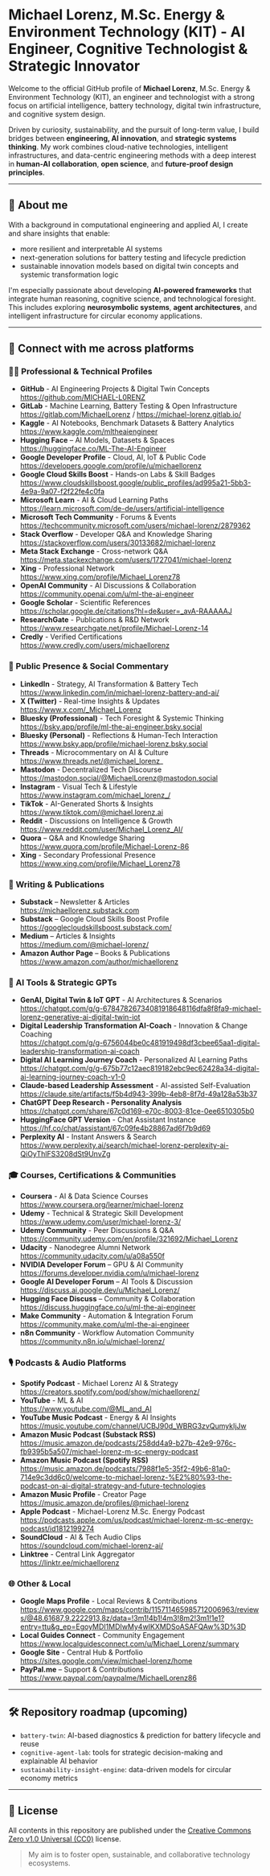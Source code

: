 # Michael Lorenz, M.Sc. Energy & Environment Technology (KIT) - AI Engineer, Cognitive Technologist & Strategic Innovator

Welcome to the official GitHub profile of **Michael Lorenz**, M.Sc. Energy & Environment Technology (KIT), an engineer and technologist with a strong focus on artificial intelligence, battery technology, digital twin infrastructure, and cognitive system design.

Driven by curiosity, sustainability, and the pursuit of long-term value, I build bridges between **engineering, AI innovation**, and **strategic systems thinking**. My work combines cloud-native technologies, intelligent infrastructures, and data-centric engineering methods with a deep interest in **human-AI collaboration**, **open science**, and **future-proof design principles**.

---

## 🧠 About me

With a background in computational engineering and applied AI, I create and share insights that enable:

- more resilient and interpretable AI systems
- next-generation solutions for battery testing and lifecycle prediction
- sustainable innovation models based on digital twin concepts and systemic transformation logic

I'm especially passionate about developing **AI-powered frameworks** that integrate human reasoning, cognitive science, and technological foresight. This includes exploring **neurosymbolic systems**, **agent architectures**, and intelligent infrastructure for circular economy applications.

---

## 🔗 Connect with me across platforms

### 🧑‍💻 Professional & Technical Profiles

- **GitHub** - AI Engineering Projects & Digital Twin Concepts  
  https://github.com/MICHAEL-L0RENZ
- **GitLab** - Machine Learning, Battery Testing & Open Infrastructure  
  https://gitlab.com/MichaelLorenz / https://michael-lorenz.gitlab.io/
- **Kaggle** - AI Notebooks, Benchmark Datasets & Battery Analytics  
  https://www.kaggle.com/mltheaiengineer
- **Hugging Face** – AI Models, Datasets & Spaces  
  https://huggingface.co/ML-The-AI-Engineer
- **Google Developer Profile** - Cloud, AI, IoT & Public Code  
  https://developers.google.com/profile/u/michaellorenz
- **Google Cloud Skills Boost** - Hands-on Labs & Skill Badges  
  https://www.cloudskillsboost.google/public_profiles/ad995a21-5bb3-4e9a-9a07-f2f22fe4c0fa
- **Microsoft Learn** - AI & Cloud Learning Paths  
  https://learn.microsoft.com/de-de/users/artificial-intelligence
- **Microsoft Tech Community** - Forums & Events  
  https://techcommunity.microsoft.com/users/michael-lorenz/2879362
- **Stack Overflow** - Developer Q&A and Knowledge Sharing  
  https://stackoverflow.com/users/30133682/michael-lorenz
- **Meta Stack Exchange** - Cross-network Q&A  
  https://meta.stackexchange.com/users/1727041/michael-lorenz
- **Xing** - Professional Network  
  https://www.xing.com/profile/Michael_Lorenz78
- **OpenAI Community** - AI Discussions & Collaboration  
  https://community.openai.com/u/ml-the-ai-engineer
- **Google Scholar** - Scientific References  
  https://scholar.google.de/citations?hl=de&user=_avA-RAAAAAJ
- **ResearchGate** - Publications & R&D Network  
  https://www.researchgate.net/profile/Michael-Lorenz-14
- **Credly** - Verified Certifications  
  https://www.credly.com/users/michaellorenz

### 📣 Public Presence & Social Commentary

- **LinkedIn** - Strategy, AI Transformation & Battery Tech  
  https://www.linkedin.com/in/michael-lorenz-battery-and-ai/
- **X (Twitter)** - Real-time Insights & Updates  
  https://www.x.com/_Michael_Lorenz
- **Bluesky (Professional)** - Tech Foresight & Systemic Thinking  
  https://bsky.app/profile/ml-the-ai-engineer.bsky.social
- **Bluesky (Personal)** - Reflections & Human-Tech Interaction  
  https://www.bsky.app/profile/michael-lorenz.bsky.social
- **Threads** - Microcommentary on AI & Culture  
  https://www.threads.net/@michael_lorenz_
- **Mastodon** - Decentralized Tech Discourse  
  https://mastodon.social/@MichaelLorenz@mastodon.social
- **Instagram** - Visual Tech & Lifestyle  
  https://www.instagram.com/michael_lorenz_/
- **TikTok** - AI-Generated Shorts & Insights  
  https://www.tiktok.com/@michael.lorenz.ai
- **Reddit** - Discussions on Intelligence & Growth  
  https://www.reddit.com/user/Michael_Lorenz_AI/
- **Quora** – Q&A and Knowledge Sharing  
  https://www.quora.com/profile/Michael-Lorenz-86
- **Xing** - Secondary Professional Presence  
  https://www.xing.com/profile/Michael_Lorenz78

### 📝 Writing & Publications

- **Substack** – Newsletter & Articles  
  https://michaellorenz.substack.com
- **Substack** – Google Cloud Skills Boost Profile  
  https://googlecloudskillsboost.substack.com/
- **Medium** – Articles & Insights  
  https://medium.com/@michael-lorenz/
- **Amazon Author Page** – Books & Publications  
  https://www.amazon.com/author/michaellorenz

### 🤖 AI Tools & Strategic GPTs

- **GenAI, Digital Twin & IoT GPT** - AI Architectures & Scenarios  
  https://chatgpt.com/g/g-67847826734081918648116dfa8f8fa9-michael-lorenz-generative-ai-digital-twin-iot
- **Digital Leadership Transformation AI-Coach** - Innovation & Change Coaching  
  https://chatgpt.com/g/g-6756044be0c481919498df3cbee65aa1-digital-leadership-transformation-ai-coach
- **Digital AI Learning Journey Coach** - Personalized AI Learning Paths  
  https://chatgpt.com/g/g-675b77c12aec819182ebc9ec62428a34-digital-ai-learning-journey-coach-v1-0
- **Claude-based Leadership Assessment** - AI-assisted Self-Evaluation  
  https://claude.site/artifacts/f5b4d943-399b-4eb8-8f7d-49a128a53b37
- **ChatGPT Deep Research - Personality Analysis**  
  https://chatgpt.com/share/67c0d169-e70c-8003-81ce-0ee6510305b0
- **HuggingFace GPT Version** - Chat Assistant Instance  
  https://hf.co/chat/assistant/67c09fe4b28867ad6f7b9d69
- **Perplexity AI** - Instant Answers & Search  
  https://www.perplexity.ai/search/michael-lorenz-perplexity-ai-QiOyThlFS3208dSt9UnvZg

### 🎓 Courses, Certifications & Communities

- **Coursera** - AI & Data Science Courses  
  https://www.coursera.org/learner/michael-lorenz
- **Udemy** - Technical & Strategic Skill Development  
  https://www.udemy.com/user/michael-lorenz-3/
- **Udemy Community** - Peer Discussions & Q&A  
  https://community.udemy.com/en/profile/321692/Michael_Lorenz
- **Udacity** - Nanodegree Alumni Network  
  https://community.udacity.com/u/a08a550f
- **NVIDIA Developer Forum** – GPU & AI Community  
  https://forums.developer.nvidia.com/u/michael-lorenz
- **Google AI Developer Forum** – AI Tools & Discussion  
  https://discuss.ai.google.dev/u/Michael_Lorenz/
- **Hugging Face Discuss** – Community & Collaboration  
  https://discuss.huggingface.co/u/ml-the-ai-engineer
- **Make Community** - Automation & Integration Forum  
  https://community.make.com/u/ml-the-ai-engineer
- **n8n Community** - Workflow Automation Community  
  https://community.n8n.io/u/michael-lorenz/

### 🎙️ Podcasts & Audio Platforms

- **Spotify Podcast** - Michael Lorenz AI & Strategy  
  https://creators.spotify.com/pod/show/michaellorenz/
- **YouTube** - ML & AI  
  https://www.youtube.com/@ML_and_AI
- **YouTube Music Podcast** - Energy & AI Insights  
  https://music.youtube.com/channel/UCBJ90d_WBRG3zvQumykIjJw
- **Amazon Music Podcast (Substack RSS)**  
  https://music.amazon.de/podcasts/258dd4a9-b27b-42e9-976c-fb9395b5a507/michael-lorenz-m-sc-energy-podcast
- **Amazon Music Podcast (Spotify RSS)**  
  https://music.amazon.de/podcasts/7988f1e5-35f2-49b6-81a0-714e9c3dd6c0/welcome-to-michael-lorenz-%E2%80%93-the-podcast-on-ai-digital-strategy-and-future-technologies
- **Amazon Music Profile** - Creator Page  
  https://music.amazon.de/profiles/@michael-lorenz
- **Apple Podcast** - Michael-Lorenz M.Sc. Energy Podcast  
  https://podcasts.apple.com/us/podcast/michael-lorenz-m-sc-energy-podcast/id1812199274
- **SoundCloud** - AI & Tech Audio Clips  
  https://soundcloud.com/michael-lorenz-ai/
- **Linktree** - Central Link Aggregator  
  https://linktr.ee/michaellorenz

### 🌐 Other & Local

- **Google Maps Profile** - Local Reviews & Contributions  
https://www.google.com/maps/contrib/115711465985712006963/reviews/@48.61687,9.2222913,8z/data=!3m1!4b1!4m3!8m2!3m1!1e1?entry=ttu&g_ep=EgoyMDI1MDIwMy4wIKXMDSoASAFQAw%3D%3D
- **Local Guides Connect** - Community Engagement  
  https://www.localguidesconnect.com/u/Michael_Lorenz/summary
- **Google Site** - Central Hub & Portfolio  
  https://sites.google.com/view/michael-lorenz/home
- **PayPal.me** – Support & Contributions  
  https://www.paypal.com/paypalme/MichaelLorenz86

---

## 🛠️ Repository roadmap (upcoming)

- `battery-twin`: AI-based diagnostics & prediction for battery lifecycle and reuse
- `cognitive-agent-lab`: tools for strategic decision-making and explainable AI behavior
- `sustainability-insight-engine`: data-driven models for circular economy metrics

---

## 📜 License

All contents in this repository are published under the [Creative Commons Zero v1.0 Universal (CC0)](https://creativecommons.org/publicdomain/zero/1.0/) license.

> My aim is to foster open, sustainable, and collaborative technology ecosystems.
